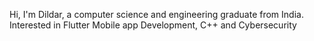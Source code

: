 Hi, I'm Dildar, a computer science and engineering graduate from India. 
Interested in Flutter Mobile app Development, C++ and Cybersecurity
